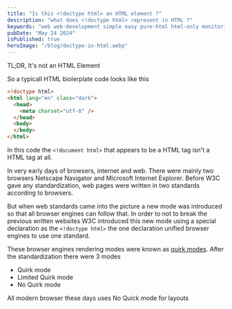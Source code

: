 ```yaml
---
title: "Is this <!doctype html> an HTML element ?"
description: "what does <!doctype html> represent in HTML ?"
keywords: "web web-development simple easy pure-html html-only monitoring tracking user-tracking user-monitoring html"
pubDate: "May 24 2024"
isPublished: true
heroImage: "/blog/doctype-in-html.webp"
---
```


TL;DR, It's not an HTML Element

So a typicall HTML biolerplate code looks like this 

```html
<!doctype html>
<html lang="en" class="dark">
  <head>
    <meta charset="utf-8" />
  </head>
  <body>
  </body>
</html>
```

In this code the `<!document html>` that appears to be a HTML tag isn't a HTML tag at all. 

In very early days of browsers, internet and web. There were mainly two browsers Netscape Navigator and Microsoft Internet Explorer.
Before W3C gave any standardization, web pages were written in two standards according to browsers.

But when web standards came into the picture a new mode was introduced so that all browser engines can follow that. 
In order to not to break the previous written websites W3C introduced this new mode using a special declaration as the `<!doctype html>`
the one declaration unified browser engines to use one standard.

These browser engines rendering modes were known as [quirk modes](https://developer.mozilla.org/en-US/docs/Web/HTML/Quirks_Mode_and_Standards_Mode
 "Quirk Mode"). After the standardization there were 3 modes 
- Quirk mode
- Limited Quirk mode
- No Quirk mode

All modern browser these days uses No Quick mode for layouts
